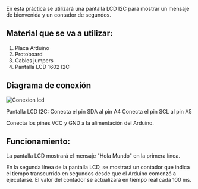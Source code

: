 En esta práctica se utilizará una pantalla LCD I2C para mostrar un mensaje de bienvenida y un contador de segundos.

## Material que se va a utilizar:
1. Placa Arduino
2. Protoboard
3. Cables jumpers 
4. Pantalla LCD 1602 I2C

## Diagrama de conexión

![Conexion lcd](https://github.com/user-attachments/assets/e0c7145b-f1be-4188-a7ee-ed8ce4508b15)

Pantalla LCD I2C:
Conecta el pin SDA al pin A4
Conecta el pin SCL al pin A5

Conecta los pines VCC y GND a la alimentación del Arduino.

## Funcionamiento:
La pantalla LCD mostrará el mensaje "Hola Mundo" en la primera línea.

En la segunda línea de la pantalla LCD, se mostrará un contador que indica el tiempo transcurrido en segundos desde que el Arduino comenzó a ejecutarse.
El valor del contador se actualizará en tiempo real cada 100 ms.
